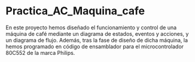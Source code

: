 # Practica_AC_Maquina_cafe
En este proyecto hemos diseñado el funcionamiento y control de una máquina de café mediante un diagrama de estados, eventos y acciones, y un diagrama de flujo. Además, tras la fase de diseño de dicha máquina, la hemos programado en código de ensamblador para el microcontrolador 80C552 de la marca Philips.
